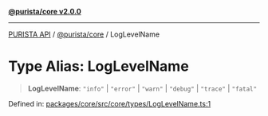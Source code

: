 [**@purista/core v2.0.0**](../README.md)

***

[PURISTA API](../../../packages.md) / [@purista/core](../README.md) / LogLevelName

# Type Alias: LogLevelName

> **LogLevelName**: `"info"` \| `"error"` \| `"warn"` \| `"debug"` \| `"trace"` \| `"fatal"`

Defined in: [packages/core/src/core/types/LogLevelName.ts:1](https://github.com/puristajs/purista/blob/master/packages/core/src/core/types/LogLevelName.ts#L1)
